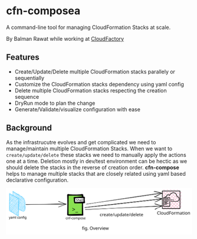 # cfn-composea
A command-line tool for managing CloudFormation Stacks at scale.

By Balman Rawat while working at [CloudFactory](https://www.cloudfactory.com/)

## Features
* Create/Update/Delete multiple CloudFormation stacks parallely or sequentially
* Customize the CloudFormation stacks dependency using yaml config
* Delete multiple CloudFormation stacks respecting the creation sequence
* DryRun mode to plan the change
* Generate/Validate/visualize configuration with ease

## Background
As the infrastrucutre evolves and get complicated we need to manage/maintain multiple CloudFormation Stacks. When we want to `create/update/delete` these stacks we need to manually apply the actions one at a time. Deletion mostly in dev/test environment can be hectic as we should delete the stacks in the reverse of creation order. **cfn-compose** helps to manage multiple stacks that are closely related using yaml based declarative configuration.

![overview image](./docs/images/cfn-compose.svg)